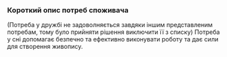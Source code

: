 ### Короткий опис потреб споживача
(Потреба у дружбі не задоволняється завдяки іншим представленим потребам, тому було прийняти рішення виключити її з списку)
Потреба у сні допомагає безпечно та ефективно виконувати роботу та дає сили для створення живопису. 
